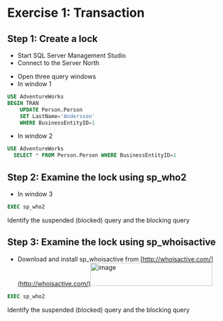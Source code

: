 # Exercise 1: Transaction

## Step 1: Create a lock

- Start SQL Server Management Studio
- Connect to the Server North 

* Open three query windows
* In window 1

```sql
USE AdventureWorks
BEGIN TRAN
	UPDATE Person.Person
	SET LastName='Andersson'
	WHERE BusinessEntityID=1
```
* In window 2

```sql
USE AdventureWorks
  SELECT * FROM Person.Person WHERE BusinessEntityID=1
```

## Step 2: Examine the lock using sp_who2
* In window 3

```sql
EXEC sp_who2
```

Identify the suspended (blocked) query and the blocking query

## Step 3: Examine the lock using sp_whoisactive

* Download and install sp_whoisactive from [http://whoisactive.com/](http://whoisactive.com/)<img width="279" height="53" alt="image" src="https://github.com/user-attachments/assets/541fd6b5-029f-4850-a875-599c78f476de" />


```sql
EXEC sp_who2
```

Identify the suspended (blocked) query and the blocking query
